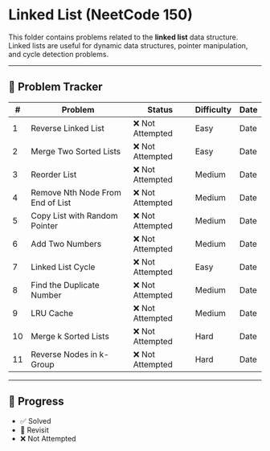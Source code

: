 # Linked List (NeetCode 150)

This folder contains problems related to the **linked list** data structure.  
Linked lists are useful for dynamic data structures, pointer manipulation, and cycle detection problems.

---

## 📌 Problem Tracker

| # | Problem | Status | Difficulty | Date     |
|---|---------|--------|------------|----------|
| 1 | Reverse Linked List | ❌ Not Attempted | Easy | Date |
| 2 | Merge Two Sorted Lists | ❌ Not Attempted | Easy | Date |
| 3 | Reorder List | ❌ Not Attempted | Medium | Date |
| 4 | Remove Nth Node From End of List | ❌ Not Attempted | Medium | Date |
| 5 | Copy List with Random Pointer | ❌ Not Attempted | Medium | Date |
| 6 | Add Two Numbers | ❌ Not Attempted | Medium | Date |
| 7 | Linked List Cycle | ❌ Not Attempted | Easy | Date |
| 8 | Find the Duplicate Number | ❌ Not Attempted | Medium | Date |
| 9 | LRU Cache | ❌ Not Attempted | Medium | Date |
| 10 | Merge k Sorted Lists | ❌ Not Attempted | Hard | Date |
| 11 | Reverse Nodes in k-Group | ❌ Not Attempted | Hard | Date |

---

## 🔖 Progress
- ✅ Solved
- 🔄 Revisit
- ❌ Not Attempted
